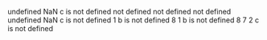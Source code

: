 undefined
NaN
c is not defined
not defined
not defined
not defined
undefined
NaN
c is not defined
1
b is not defined
8
1
b is not defined
8
7
2
c is not defined
